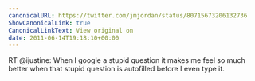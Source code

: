 ```yaml
---
canonicalURL: https://twitter.com/jmjordan/status/80715673206132736
ShowCanonicalLink: true
CanonicalLinkText: View original on
date: 2011-06-14T19:18:10+00:00
---
```

RT @ijustine: When I google a stupid question it makes me feel so much better when that stupid question is autofilled before I even type it.